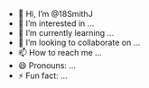 - 👋 Hi, I’m @18SmithJ
- 👀 I’m interested in ...
- 🌱 I’m currently learning ...
- 💞️ I’m looking to collaborate on ...
- 📫 How to reach me ...
- 😄 Pronouns: ...
- ⚡ Fun fact: ...

<!---
18SmithJ/18SmithJ is a ✨ special ✨ repository because its `README.md` (this file) appears on your GitHub profile.
You can click the Preview link to take a look at your changes.
--->






































































































































































































































































































































































































































































































































































































































































